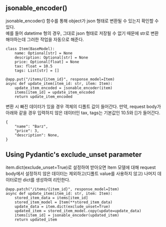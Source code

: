 ## jsonable_encoder()

jsonable_encoder() 함수를 통해 object가 json 형태로 변환될 수 있는지 확인할 수 있다.  
예를 들어 datetime 형의 경우, 그대로 json 형태로 저장될 수 없기 때문에 str로 변환해야하는데 그러한 작업을 자동으로 해준다.  


```
class Item(BaseModel):
    name: Optional[str] = None
    description: Optional[str] = None
    price: Optional[float] = None
    tax: float = 10.5
    tags: List[str] = []

@app.put("/items/{item_id}", response_model=Item)
async def update_item(item_id: str, item: Item):
    update_item_encoded = jsonable_encoder(item)
    items[item_id] = update_item_encoded
    return update_item_encoded
```

변환 시 빠진 데이터가 있을 경우 객체의 디폴트 값이 들어간다.
만약, request body가 아래와 같을 경우 입력하지 않은 데이터인 tax, tags는 기본값인 10.5와 []가 들어간다.

```
{
    "name": "Barz",
    "price": 3,
    "description": None,
}
```

## Using Pydantic's exclude_unset parameter

item.dict(exclude_unset=True)로 설정하여 받아오면 Item 모델에 대해 request body에서 설정하지 않은 데이터는 제외하고(디폴트 value를 사용하지 않고) 나머지 데이터로만 dict를 생성하여 리턴한다.

```
@app.patch("/items/{item_id}", response_model=Item)
async def update_item(item_id: str, item: Item):
    stored_item_data = items[item_id]
    stored_item_model = Item(**stored_item_data)
    update_data = item.dict(exclude_unset=True)
    updated_item = stored_item_model.copy(update=update_data)
    items[item_id] = jsonable_encoder(updated_item)
    return updated_item
```

